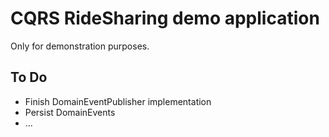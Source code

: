 # CQRS RideSharing demo application
Only for demonstration purposes.

## To Do
- Finish DomainEventPublisher implementation
- Persist DomainEvents
- ...